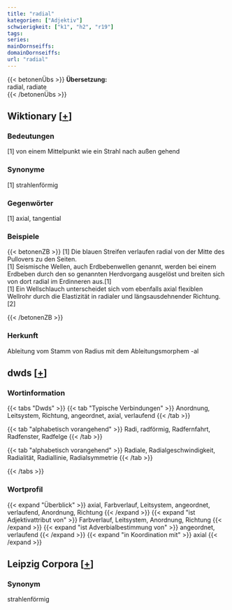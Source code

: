 ```yaml
---
title: "radial"
kategorien: ["Adjektiv"]
schwierigkeit: ["k1", "h2", "r19"]
tags:
series:
mainDornseiffs:
domainDornseiffs:
url: "radial"
---
```


{{< betonenÜbs >}}
**Übersetzung:**  
radial, radiate  
{{< /betonenÜbs >}}

## Wiktionary [[+](https://de.wiktionary.org/wiki/radial)]

### Bedeutungen
[1] von einem Mittelpunkt wie ein Strahl nach außen gehend  

### Synonyme
[1] strahlenförmig  

### Gegenwörter
[1] axial, tangential  

### Beispiele
{{< betonenZB >}}
[1] Die blauen Streifen verlaufen radial von der Mitte des Pullovers zu den Seiten.  
[1] Seismische Wellen, auch Erdbebenwellen genannt, werden bei einem Erdbeben  durch den so genannten Herdvorgang  ausgelöst und breiten sich von dort radial im Erdinneren aus.[1]  
[1] Ein Wellschlauch unterscheidet sich vom ebenfalls axial flexiblen Wellrohr  durch die Elastizität in radialer und längsausdehnender Richtung.[2]  

{{< /betonenZB >}}
### Herkunft
Ableitung vom Stamm von Radius mit dem Ableitungsmorphem -al  



## dwds [[+](https://www.dwds.de/wb/radial)]

### Wortinformation
{{< tabs "Dwds" >}}
{{< tab "Typische Verbindungen" >}}
Anordnung, Leitsystem, Richtung, angeordnet, axial, verlaufend
{{< /tab >}}

{{< tab "alphabetisch vorangehend" >}}
Radi, radförmig, Radfernfahrt, Radfenster, Radfelge
{{< /tab >}}

{{< tab "alphabetisch vorangehend" >}}
Radiale, Radialgeschwindigkeit, Radialität, Radiallinie, Radialsymmetrie
{{< /tab >}}

{{< /tabs >}}

### Wortprofil
{{< expand "Überblick" >}} axial, Farbverlauf, Leitsystem, angeordnet, verlaufend, Anordnung, Richtung {{< /expand >}}
{{< expand "ist Adjektivattribut von" >}} Farbverlauf, Leitsystem, Anordnung, Richtung {{< /expand >}}
{{< expand "ist Adverbialbestimmung von" >}} angeordnet, verlaufend {{< /expand >}}
{{< expand "in Koordination mit" >}} axial {{< /expand >}}

## Leipzig Corpora [[+](https://corpora.uni-leipzig.de/en/res?word=radial&corpusId=deu_newscrawl-public_2018)]


### Synonym
strahlenförmig

